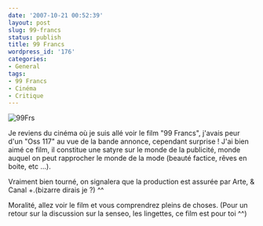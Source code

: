 ```yaml
---
date: '2007-10-21 00:52:39'
layout: post
slug: 99-francs
status: publish
title: 99 Francs
wordpress_id: '176'
categories:
- General
tags:
- 99 Francs
- Cinéma
- Critique
---
```


![99Frs](http://www.zenithar.org/wp-content/uploads/18798941.jpg)


Je reviens du cinéma où je suis allé voir le film "99 Francs", j'avais peur d'un "Oss 117" au vue de la bande annonce, cependant surprise ! J'ai bien aimé ce film, il constitue une satyre sur le monde de la publicité, monde auquel on peut rapprocher le monde de la mode (beauté factice, rêves en boite, etc ...).

Vraiment bien tourné, on signalera que la production est assurée par Arte, & Canal +.(bizarre dirais je ?) ^^

Moralité, allez voir le film et vous comprendrez pleins de choses. (Pour un retour sur la discussion sur la senseo, les lingettes, ce film est pour toi ^^)
